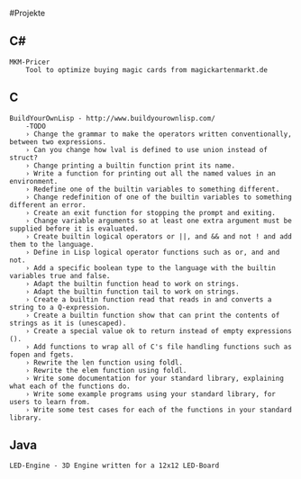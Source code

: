#Projekte

## C\#
	MKM-Pricer
		Tool to optimize buying magic cards from magickartenmarkt.de

## C 

	BuildYourOwnLisp - http://www.buildyourownlisp.com/
		-TODO
		› Change the grammar to make the operators written conventionally, between two expressions.
		› Can you change how lval is defined to use union instead of struct?
		› Change printing a builtin function print its name.
		› Write a function for printing out all the named values in an environment.
		› Redefine one of the builtin variables to something different.
		› Change redefinition of one of the builtin variables to something different an error.
		› Create an exit function for stopping the prompt and exiting.
		› Change variable arguments so at least one extra argument must be supplied before it is evaluated.
		› Create builtin logical operators or ||, and && and not ! and add them to the language.
		› Define in Lisp logical operator functions such as or, and and not.
		› Add a specific boolean type to the language with the builtin variables true and false.
		› Adapt the builtin function head to work on strings.
		› Adapt the builtin function tail to work on strings.
		› Create a builtin function read that reads in and converts a string to a Q-expression.
		› Create a builtin function show that can print the contents of strings as it is (unescaped).
		› Create a special value ok to return instead of empty expressions ().
		› Add functions to wrap all of C's file handling functions such as fopen and fgets.
		› Rewrite the len function using foldl.
		› Rewrite the elem function using foldl.
		› Write some documentation for your standard library, explaining what each of the functions do.
		› Write some example programs using your standard library, for users to learn from.
		› Write some test cases for each of the functions in your standard library.

## Java

	LED-Engine - 3D Engine written for a 12x12 LED-Board